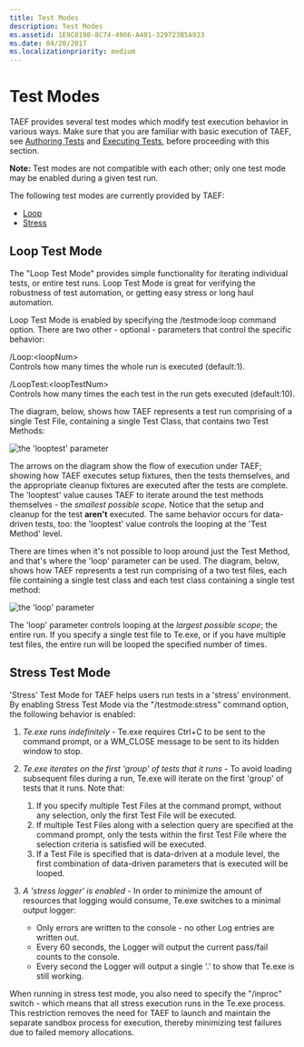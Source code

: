 ```yaml
---
title: Test Modes
description: Test Modes
ms.assetid: 1E9C0198-8C74-4966-A401-329723B5A933
ms.date: 04/20/2017
ms.localizationpriority: medium
---
```


# Test Modes


TAEF provides several test modes which modify test execution behavior in various ways. Make sure that you are familiar with basic execution of TAEF, see [Authoring Tests](authoring-tests.md) and [Executing Tests](executing-tests.md), before proceeding with this section.

**Note:** Test modes are not compatible with each other; only one test mode may be enabled during a given test run.

The following test modes are currently provided by TAEF:

-   [Loop](#loop)
-   [Stress](#stress)

## <span id="loop"></span><span id="LOOP"></span>Loop Test Mode


The "Loop Test Mode" provides simple functionality for iterating individual tests, or entire test runs. Loop Test Mode is great for verifying the robustness of test automation, or getting easy stress or long haul automation.

Loop Test Mode is enabled by specifying the /testmode:loop command option. There are two other - optional - parameters that control the specific behavior:

<span id="_Loop__loopNum_"></span><span id="_loop__loopnum_"></span><span id="_LOOP__LOOPNUM_"></span>/Loop:&lt;loopNum&gt;  
Controls how many times the whole run is executed (default:1).

<span id="_LoopTest__loopTestNum_"></span><span id="_looptest__looptestnum_"></span><span id="_LOOPTEST__LOOPTESTNUM_"></span>/LoopTest:&lt;loopTestNum&gt;  
Controls how many times the each test in the run gets executed (default:10).

The diagram, below, shows how TAEF represents a test run comprising of a single Test File, containing a single Test Class, that contains two Test Methods:

![the 'looptest' parameter](images/looptestmode-looptest.png)

The arrows on the diagram show the flow of execution under TAEF; showing how TAEF executes setup fixtures, then the tests themselves, and the appropriate cleanup fixtures are executed after the tests are complete. The 'looptest' value causes TAEF to iterate around the test methods themselves - the *smallest possible scope*. Notice that the setup and cleanup for the test **aren't** executed. The same behavior occurs for data-driven tests, too: the 'looptest' value controls the looping at the 'Test Method' level.

There are times when it's not possible to loop around just the Test Method, and that's where the 'loop' parameter can be used. The diagram, below, shows how TAEF represents a test run comprising of a two test files, each file containing a single test class and each test class containing a single test method:

![the 'loop' parameter](images/looptestmode-loop.png)

The 'loop' parameter controls looping at the *largest possible scope*; the entire run. If you specify a single test file to Te.exe, or if you have multiple test files, the entire run will be looped the specified number of times.

## <span id="stress"></span><span id="STRESS"></span>Stress Test Mode


'Stress' Test Mode for TAEF helps users run tests in a 'stress' environment. By enabling Stress Test Mode via the "/testmode:stress" command option, the following behavior is enabled:

1.  *Te.exe runs indefinitely* - Te.exe requires Ctrl+C to be sent to the command prompt, or a WM\_CLOSE message to be sent to its hidden window to stop.
2.  *Te.exe iterates on the first 'group' of tests that it runs* - To avoid loading subsequent files during a run, Te.exe will iterate on the first 'group' of tests that it runs. Note that:
    1.  If you specify multiple Test Files at the command prompt, without any selection, only the first Test File will be executed.
    2.  If multiple Test Files along with a selection query are specified at the command prompt, only the tests within the first Test File where the selection criteria is satisfied will be executed.
    3.  If a Test File is specified that is data-driven at a module level, the first combination of data-driven parameters that is executed will be looped.

3.  *A 'stress logger' is enabled* - In order to minimize the amount of resources that logging would consume, Te.exe switches to a minimal output logger:
    -   Only errors are written to the console - no other Log entries are written out.
    -   Every 60 seconds, the Logger will output the current pass/fail counts to the console.
    -   Every second the Logger will output a single '.' to show that Te.exe is still working.

When running in stress test mode, you also need to specify the "/inproc" switch - which means that all stress execution runs in the Te.exe process. This restriction removes the need for TAEF to launch and maintain the separate sandbox process for execution, thereby minimizing test failures due to failed memory allocations.

 

 





